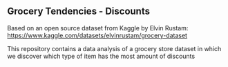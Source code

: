 ## Grocery Tendencies - Discounts
Based on an open source dataset from Kaggle by Elvin Rustam: https://www.kaggle.com/datasets/elvinrustam/grocery-dataset 

This repository contains a data analysis of a grocery store dataset in which we discover which type of item has the most amount of discounts


